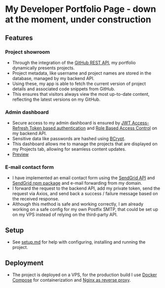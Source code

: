 # My Developer Portfolio Page - down at the moment, under construction
## Features

### Project showroom 
- Through the integration of the [GitHub REST API](https://docs.github.com/en/rest?apiVersion=2022-11-28), my portfolio dynamically presents projects.
- Project metadata, like username and project names are stored in the database, managed by my backend API.
- Using these, my app is able to fetch the current version of project details and associated code snippets from GitHub.
- This ensures that visitors always view the most up-to-date content, reflecting the latest versions on my GitHub.

### Admin dashboard
- Secure access to my admin dashboard is ensured by [JWT Access-Refresh Token based authentication](https://auth0.com/blog/refresh-tokens-what-are-they-and-when-to-use-them/) and [Role Based Access Control](https://auth0.com/docs/manage-users/access-control/rbac) on my backend API.
- Sensitive data like passwords are hashed using [BCrypt](https://www.npmjs.com/package/bcrypt).
- This dashboard allows me to manage the projects that are displayed on my Projects tab, allowing for seamless content updates.
- [Preview](https://github.com/DNadas98/project_showroom/tree/main/img)

### E-mail contact form
- I have implemented an email contact form using the [SendGrid API](https://sendgrid.com/) and [SendGrid npm package](https://www.npmjs.com/package/@sendgrid/mail) and e-mail forwarding from my domain.
- I forward the request to the backend API, add my private token, send the request via Axios, and send back a success / failure message based on the received response.
- Although this method is safe and working correctly, I am already working on a safe config for my own Postfix SMTP, that could be set up on my VPS instead of relying on the third-party API.

## Setup
- See [setup.md](https://github.com/DNadas98/project_showroom/blob/main/setup.md) for help with configuring, installing and running the project.


## Deployment
- The project is deployed on a VPS, for the production build I use [Docker Compose](https://docs.docker.com/compose/) for containerization and [Nginx as reverse proxy](https://docs.nginx.com/nginx/admin-guide/web-server/reverse-proxy/).
